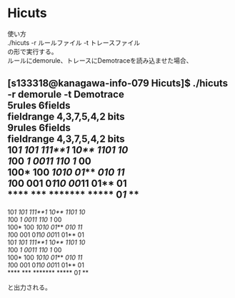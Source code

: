 # Hicuts
使い方  
./hicuts -r ルールファイル -t トレースファイル  
の形で実行する。   
ルールにdemorule、トレースにDemotraceを読み込ませた場合、   

[s133318@kanagawa-info-079 Hicuts]$ ./hicuts -r demorule -t Demotrace  
5rules 6fields  
fieldrange 4,3,7,5,4,2 bits  
9rules 6fields  
fieldrange 4,3,7,5,4,2 bits  
10*1 101 111**1* 1*0** 1101 10   
1*00 **1 *001*1* 1**10 *1** 00   
100* 100 **1010* 01*** *010 11   
1*00 001 0*1*1*0 00*11 01** 01   
**** *** ******* ***** 0*1* **   
-------------------------------  
10*1 101 111**1* 1*0** 1101 10   
1*00 **1 *001*1* 1**10 *1** 00   
100* 100 **1010* 01*** *010 11   
1*00 001 0*1*1*0 00*11 01** 01   
10*1 101 111**1* 1*0** 1101 10   
1*00 **1 *001*1* 1**10 *1** 00   
100* 100 **1010* 01*** *010 11   
1*00 001 0*1*1*0 00*11 01** 01   
**** *** ******* ***** 0*1* **   
  
  
と出力される。    